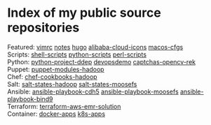 # Index of my public source repositories

Featured: [vimrc](https://github.com/mcsrainbow/vimrc) [notes](https://github.com/mcsrainbow/notes) [hugo](https://github.com/mcsrainbow/mcsrainbow.github.io) [alibaba-cloud-icons](https://github.com/mcsrainbow/alibaba-cloud-icons) [macos-cfgs](https://github.com/mcsrainbow/macos-cfgs)  
Scripts: [shell-scripts](https://github.com/mcsrainbow/shell-scripts) [python-scripts](https://github.com/mcsrainbow/python-scripts) [perl-scripts](https://github.com/mcsrainbow/perl-scripts)  
Python: [python-project-ddep](https://github.com/mcsrainbow/python-project-ddep) [devopsdemo](https://github.com/mcsrainbow/devopsdemo) [captchas-opencv-rek](https://github.com/mcsrainbow/captchas-opencv-rek)  
Puppet: [puppet-modules-hadoop](https://github.com/mcsrainbow/puppet-modules-hadoop)  
Chef: [chef-cookbooks-hadoop](https://github.com/mcsrainbow/chef-cookbooks-hadoop)  
Salt: [salt-states-hadoop](https://github.com/mcsrainbow/salt-states-hadoop) [salt-states-moosefs](https://github.com/mcsrainbow/salt-states-moosefs)  
Ansible: [ansible-playbook-cdh5](https://github.com/mcsrainbow/ansible-playbook-cdh5) [ansible-playbook-moosefs](https://github.com/mcsrainbow/ansible-playbook-moosefs) [ansible-playbook-bind9](https://github.com/mcsrainbow/ansible-playbook-bind9)  
Terraform: [terraform-aws-emr-solution](https://github.com/mcsrainbow/terraform-aws-emr-solution)  
Container: [docker-apps](https://github.com/mcsrainbow/docker-apps) [k8s-apps](https://github.com/mcsrainbow/k8s-apps)  
